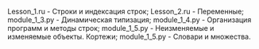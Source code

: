Lesson_1.ru - Строки и индексация строк;
Lesson_2.ru - Переменные;
module_1_3.py - Динамическая типизация;
module_1_4.py - Организация программ и методы строк;
module_1_5.py - Неизменяемые и изменяемые объекты. Кортежи;
module_1_5.py - Словари и множества.
